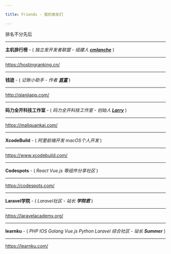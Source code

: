 ```yaml
---

title: Friends - 我的朋友们

---
```


排名不分先后

---

**主机排行榜**  -  ( _独立发开发者联盟 - 组建人 **[cmlanche](https://cmlanche.com/)**_ )

---

https://hostingranking.cn/

---

**钱迹**  -  ( _记账小助手 - 作者 **[首富](https://weibo.com/u/3319419782)**_ )

---

http://qianjiapp.com/


---

**码力全开科技工作室**  -  ( _码力全开科技工作室 - 创始人 **[Larry](https://weibo.com/236601678)**_ )

---

https://maliquankai.com/

---

**XcodeBuild**  -  ( _阿里前端开发 macOS个人开发_ )

---

https://www.xcodebuild.com/

---

**Codespots**  -  ( _React Vue.js 等组件分享社区_ )

---

https://codespots.com/

---

**Laravel学院**  -  ( _Laravel社区 - 站长_ **_学院君_** )

---

https://laravelacademy.org/

---

**learnku**  -  ( _PHP IOS Golang Vue.js Python Laravel 综合社区 - 站长_ **_Summer_** )

---

https://learnku.com/